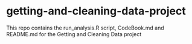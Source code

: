 # getting-and-cleaning-data-project
This repo contains the run_analysis.R script, CodeBook.md and README.md for the Getting and Cleaning Data project
